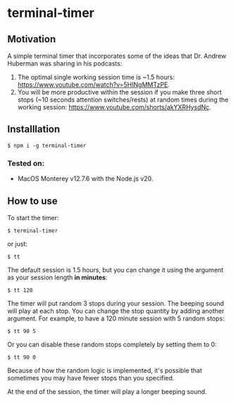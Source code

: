 # terminal-timer

## Motivation
A simple terminal timer that incorporates some of the ideas that Dr. Andrew Huberman was sharing in his podcasts:

1. The optimal single working session time is ~1.5 hours: https://www.youtube.com/watch?v=5HINgMMTzPE.
2. You will be more productive within the session if you make three short stops (~10 seconds attention switches/rests) at random times during the working session: https://www.youtube.com/shorts/akYXRHysdNc.

## Installlation
```
$ npm i -g terminal-timer
```
### Tested on:
* MacOS Monterey v12.7.6 with the Node.js v20.

## How to use
To start the timer:
```
$ terminal-timer
```
or just:
```
$ tt
```

The default session is 1.5 hours, but you can change it using the argument as your session length **in minutes**:
```
$ tt 120
```

The timer will put random 3 stops during your session. The beeping sound will play at each stop. You can change the stop quantity by adding another argument.
For example, to have a 120 minute session with 5 random stops:
```
$ tt 90 5
```
Or you can disable these random stops completely by setting them to 0:
```
$ tt 90 0
```
Because of how the random logic is implemented, it's possible that sometimes you may have fewer stops than you specified.

At the end of the session, the timer will play a longer beeping sound.
